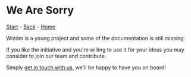 

# We Are Sorry

[Start](docs) - [Back](back) - [Home](home)

Wizdm is a young project and some of the documentation is still missing. 

If you like the initiative and you're willing to use it for your ideas you may consider to join our team and contribute. 

Simply [get in touch with us](contact), we'll be happy to have you on board!